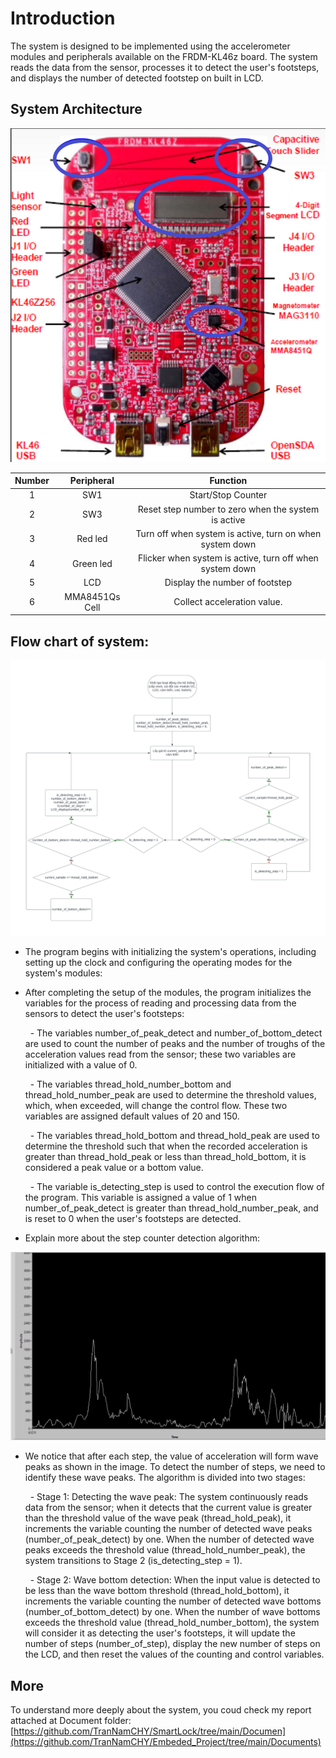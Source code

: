 # Introduction

The system is designed to be implemented using the accelerometer modules and peripherals available on the FRDM-KL46z board. The system 
reads the data from the sensor, processes it to detect the user's footsteps, and displays the number of detected footstep on built in LCD.  

## System Architecture

![System Architecture](./Image/board.png)

| Number  | Peripheral | Function |
| :-------------: | :-------------: | :-------------: |
| 1  | SW1  | Start/Stop Counter  |
| 2  | SW3  | Reset step number to zero when the system is active  |
| 3  | Red led  | Turn off when system is active, turn on when system down  |
| 4  | Green led  | Flicker when system is active,  turn off when system down |
| 5  | LCD  | Display the number of footstep  |
| 6  | MMA8451Qs Cell  | Collect acceleration value.  |

## Flow chart of system: 

![Flow chart of Major system](./Image/flowchart.png)

- The program begins with initializing the system's operations, including setting up the clock and configuring the operating modes for the system's modules:

- After completing the setup of the modules, the program initializes the variables for the process of reading and processing data from the sensors to detect the user's footsteps:

    &nbsp; - The variables number_of_peak_detect and number_of_bottom_detect are used to count the number of peaks and the number of troughs of the acceleration values read from the sensor; these two variables are initialized with a value of 0.
  
    &nbsp; - The variables thread_hold_number_bottom and thread_hold_number_peak are used to determine the threshold values, which, when exceeded, will change the control flow. These two variables are assigned default values of 20 and 150.
  
    &nbsp; - The variables thread_hold_bottom and thread_hold_peak are used to determine the threshold such that when the recorded acceleration is greater than thread_hold_peak or less than thread_hold_bottom, it is considered a peak value or a bottom value.
  
    &nbsp; - The variable is_detecting_step is used to control the execution flow of the program. This variable is assigned a value of 1 when number_of_peak_detect is greater than thread_hold_number_peak, and is reset to 0 when the user's footsteps are detected.

- Explain more about the step counter detection algorithm:

![](./Image/measurement.png)

- We notice that after each step, the value of acceleration will form wave peaks as shown in the image. To detect the number of steps, we need to identify these wave peaks. The algorithm is divided into two stages:

   &nbsp; - Stage 1: Detecting the wave peak: The system continuously reads data from the sensor; when it detects that the current value is greater than the threshold value of the wave peak (thread_hold_peak), it increments the variable counting the number of detected wave peaks (number_of_peak_detect) by one. When the number of detected wave peaks exceeds the threshold value (thread_hold_number_peak), the system transitions to Stage 2 (is_detecting_step = 1).

  &nbsp; - Stage 2: Wave bottom detection: When the input value is detected to be less than the wave bottom threshold (thread_hold_bottom), it increments the variable counting the number of detected wave bottoms (number_of_bottom_detect) by one. When the number of wave bottoms exceeds the threshold value (thread_hold_number_bottom), the system will consider it as detecting the user's footsteps, it will update the number of steps (number_of_step), display the new number of steps on the LCD, and then reset the values of the counting and control variables.

## More

To understand more deeply about the system, you coud check my report attached at Document folder: [https://github.com/TranNamCHY/SmartLock/tree/main/Documen](https://github.com/TranNamCHY/Embeded_Project/tree/main/Documents)
